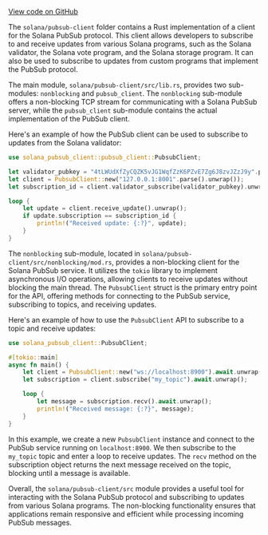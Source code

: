 [View code on GitHub](https://github.com/solana-labs/solana/tree/master/na/pubsub-client)

The `solana/pubsub-client` folder contains a Rust implementation of a client for the Solana PubSub protocol. This client allows developers to subscribe to and receive updates from various Solana programs, such as the Solana validator, the Solana vote program, and the Solana storage program. It can also be used to subscribe to updates from custom programs that implement the PubSub protocol.

The main module, `solana/pubsub-client/src/lib.rs`, provides two sub-modules: `nonblocking` and `pubsub_client`. The `nonblocking` sub-module offers a non-blocking TCP stream for communicating with a Solana PubSub server, while the `pubsub_client` sub-module contains the actual implementation of the PubSub client.

Here's an example of how the PubSub client can be used to subscribe to updates from the Solana validator:

```rust
use solana_pubsub_client::pubsub_client::PubsubClient;

let validator_pubkey = "4tLWUdXfZyCQZK5vJG1WqfZzK6PZvE7Zg6J8zvJZzJ9y".parse().unwrap();
let client = PubsubClient::new("127.0.0.1:8001".parse().unwrap());
let subscription_id = client.validator_subscribe(validator_pubkey).unwrap();

loop {
    let update = client.receive_update().unwrap();
    if update.subscription == subscription_id {
        println!("Received update: {:?}", update);
    }
}
```

The `nonblocking` sub-module, located in `solana/pubsub-client/src/nonblocking/mod.rs`, provides a non-blocking client for the Solana PubSub service. It utilizes the `tokio` library to implement asynchronous I/O operations, allowing clients to receive updates without blocking the main thread. The `PubsubClient` struct is the primary entry point for the API, offering methods for connecting to the PubSub service, subscribing to topics, and receiving updates.

Here's an example of how to use the `PubsubClient` API to subscribe to a topic and receive updates:

```rust
use solana_pubsub_client::PubsubClient;

#[tokio::main]
async fn main() {
    let client = PubsubClient::new("ws://localhost:8900").await.unwrap();
    let subscription = client.subscribe("my_topic").await.unwrap();

    loop {
        let message = subscription.recv().await.unwrap();
        println!("Received message: {:?}", message);
    }
}
```

In this example, we create a new `PubsubClient` instance and connect to the PubSub service running on `localhost:8900`. We then subscribe to the `my_topic` topic and enter a loop to receive updates. The `recv` method on the subscription object returns the next message received on the topic, blocking until a message is available.

Overall, the `solana/pubsub-client/src` module provides a useful tool for interacting with the Solana PubSub protocol and subscribing to updates from various Solana programs. The non-blocking functionality ensures that applications remain responsive and efficient while processing incoming PubSub messages.
